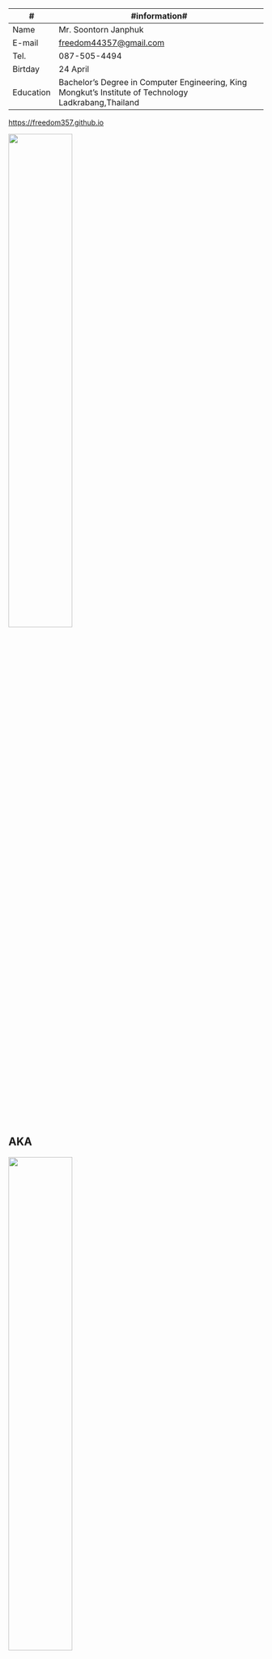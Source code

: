 | # | #information# |
| ---- | ---- |
Name | Mr. Soontorn Janphuk
E-mail | <freedom44357@gmail.com>
Tel.| 087-505-4494
Birtday | 24 April
Education | Bachelor’s Degree in Computer Engineering, King Mongkut’s Institute of Technology Ladkrabang,Thailand

<https://freedom357.github.io>


<img src ="assents/images/picture.jpg" width = "50%" hight = "50%">



<h2>AKA</h2>


<img src ="assents/images/freedom357.png" width = "50%" hight = "50%">
















